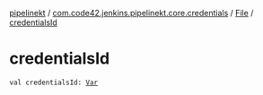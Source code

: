 [pipelinekt](../../index.md) / [com.code42.jenkins.pipelinekt.core.credentials](../index.md) / [File](index.md) / [credentialsId](./credentials-id.md)

# credentialsId

`val credentialsId: `[`Var`](../../com.code42.jenkins.pipelinekt.core.vars/-var/index.md)